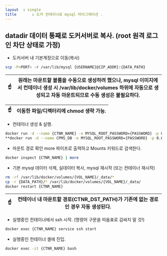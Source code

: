 ```yaml
---
layout	: single
title		: 도커 컨테이너로 mysql 마이그레이션 .
---
```


## datadir 데이터 통째로 도커서버로 복사. (root 원격 로그인 차단 상태로 가정)
* 도커서버 내 기본계정으로 이동(복사)
```sh
scp -P<PORT> -r /var/lib/mysql {USERNAME}@{IP_ADDR}:{DATA_PATH}
```

|:point_up:| 원래는 마운트할 볼륨을 수동으로 생성하려 했으나, mysql 이미지에서 컨테이너 생성 시 /var/lib/docker/volumes 하위에 자동으로 생성되고 자동 마운트되므로 수동 생성은 불필요하다.|
|--|--|

|:point_up:| 이동한 파일/디렉터리에 chmod 생략 가능.|
|--|--|

* 컨테이너 생성 & 실행.
```sh
docker run -d --name {CTNR_NAME} -e MYSQL_ROOT_PASSWORD={PASSWORD} -p 0.0.0.0:{EXT_PORT}:{INT_PORT} {IMG_NAME}
**docker run -d --name CPMS_DB -e MYSQL_ROOT_PASSWORD={PASSWORD} -p 0.0.0.0:33061:3306 -p 0.0.0.0:452:22 mysql:CPMS_DB**
```

* 마운트 경로 확인
more 파이프로 출력하고 Mounts 키워드로 검색한다.
```sh
docker inspect {CTNR_NAME} | more
```

* 기본 mysql 데이터 삭제, 실데이터 복사, mysql 재시작 (또는 컨테이너 재시작) 
```sh
rm -rf /var/lib/docker/volumes/{VOL_NAME}/_data/*
cp -r {DATA_PATH}/* /var/lib/docker/volumes/{VOL_NAME}/_data/
docker restart {CTNR_NAME}
```

|:point_up:| 컨테이너 내 마운트할 경로(CTNR_DST_PATH)가 기존에 없는 경로인 경우 자동 생성된다.|
|--|--|

* 실행중인 컨테이너에서 ssh 시작. (명령어 구문을 따옴표로 감싸지 말 것!)
```sh
docker exec {CTNR_NAME} service ssh start
```

* 실행중인 컨테이너 셸에 진입.
```sh
docker exec -it {CTNR_NAME} bash
```
